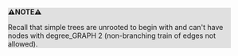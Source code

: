 <div style="margin:2em; background-color: #e0e0e0;">

<strong>⚠️NOTE️️️⚠️</strong>

Recall that simple trees are unrooted to begin with and can't have nodes with degree_GRAPH 2 (non-branching train of edges not allowed).
</div>


